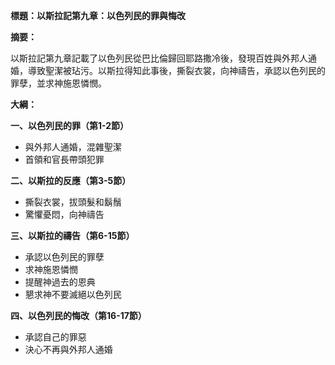 **標題：以斯拉記第九章：以色列民的罪與悔改**

**摘要：**

以斯拉記第九章記載了以色列民從巴比倫歸回耶路撒冷後，發現百姓與外邦人通婚，導致聖潔被玷污。以斯拉得知此事後，撕裂衣裳，向神禱告，承認以色列民的罪孽，並求神施恩憐憫。

**大綱：**

**一、以色列民的罪（第1-2節）**
* 與外邦人通婚，混雜聖潔
* 首領和官長帶頭犯罪

**二、以斯拉的反應（第3-5節）**
* 撕裂衣裳，拔頭髮和鬍鬚
* 驚懼憂悶，向神禱告

**三、以斯拉的禱告（第6-15節）**
* 承認以色列民的罪孽
* 求神施恩憐憫
* 提醒神過去的恩典
* 懇求神不要滅絕以色列民

**四、以色列民的悔改（第16-17節）**
* 承認自己的罪惡
* 決心不再與外邦人通婚
